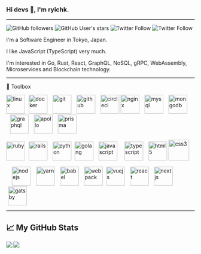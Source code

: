 ### Hi devs 👋, I'm ryichk.

--------

![GitHub followers](https://img.shields.io/github/followers/ryichk?style=social)
![GitHub User's stars](https://img.shields.io/github/stars/ryichk?style=social)
![Twitter Follow](https://img.shields.io/twitter/follow/ryichk?style=social)
![Twitter Follow](https://img.shields.io/twitter/follow/ryichk_dev?style=social)

I'm a Software Engineer in Tokyo, Japan.

I like JavaScript (TypeScript) very much.

I'm interested in Go, Rust, React, GraphQL, NoSQL, gRPC, WebAssembly, Microservices and Blockchain technology.

--------

🧰 Toolbox

<img src='https://cdn.worldvectorlogo.com/logos/linux-tux.svg' alt='linux' width='50' height='50' /><img src='https://cdn.worldvectorlogo.com/logos/docker.svg' alt='docker' width='50' height='50' hspace='10' />
<img src='https://cdn.worldvectorlogo.com/logos/git-icon.svg' alt='git' width='50' height='50' />
<img src='https://cdn.worldvectorlogo.com/logos/github-icon-1.svg' alt='github' width='50' height='50' hspace='10' />
<img src='https://cdn.worldvectorlogo.com/logos/circleci.svg' alt='circleci' width='50' height='50' />
<img src='https://cdn.worldvectorlogo.com/logos/nginx-1.svg' alt='nginx' width='50' height='50' />
<img src='https://cdn.worldvectorlogo.com/logos/mysql-5.svg' alt='mysql' width='50' height='50' hspace='10' />
<img src='https://cdn.worldvectorlogo.com/logos/mongodb.svg' alt='mongodb' width='50' height='50' />
<img src='https://cdn.worldvectorlogo.com/logos/graphql.svg' alt='graphql' width='50' height='50' hspace='10' />
<img src='https://cdn.worldvectorlogo.com/logos/apollo-graphql-1.svg' alt='apollo' width='50' height='50' />
<img src='https://cdn.worldvectorlogo.com/logos/prisma-2.svg' alt='prisma' width='50' height='50' hspace='10' />

<img src='https://cdn.worldvectorlogo.com/logos/ruby.svg' alt='ruby' width='50' height='50' /><img src='https://cdn.worldvectorlogo.com/logos/rails-1.svg' alt='rails' width='50' height='50' hspace='10' />
<img src='https://cdn.worldvectorlogo.com/logos/python-5.svg' alt='python' width='50' height='50' />
<img src='https://cdn.worldvectorlogo.com/logos/golang-gopher.svg' alt='golang' width='50' height='50' hspace='5' />
<img src='https://cdn.worldvectorlogo.com/logos/logo-javascript.svg' alt='javascript' width='50' height='50' hspace='5' />
<img src='https://cdn.worldvectorlogo.com/logos/typescript.svg' alt='typescript' width='50' height='50' hspace='10' />
<img src='https://cdn.worldvectorlogo.com/logos/html5.svg' alt='html5' width='50' height='50' />
<img src='https://cdn.worldvectorlogo.com/logos/css3.svg' alt='css3' width='55' height='55' />

<img src='https://cdn.worldvectorlogo.com/logos/nodejs-1.svg' alt='nodejs' width='50' height='50' hspace='15' /><img src='https://cdn.worldvectorlogo.com/logos/yarn.svg' alt='yarn' width='50' height='50' />
<img src='https://cdn.worldvectorlogo.com/logos/babel-10.svg' alt='babel' width='50' height='50' hspace='10' />
<img src='https://cdn.worldvectorlogo.com/logos/webpack.svg' alt='webpack' width='50' height='50' />
<img src='https://cdn.worldvectorlogo.com/logos/vue-js-1.svg' alt='vuejs' width='50' height='50' hspace='5' />
<img src='https://cdn.worldvectorlogo.com/logos/react-2.svg' alt='react' width='50' height='50' hspace='5' />
<img src='https://cdn.worldvectorlogo.com/logos/next-js.svg' alt='nextjs' width='50' height='50' hspace='5' />
<img src='https://cdn.worldvectorlogo.com/logos/gatsby.svg' alt='gatsby' width='50' height='50' hspace='5' />

--------

## &#x1f4c8; My GitHub Stats

<a href='https://github.com/anuraghazra/github-readme-stats'>
  <img align='left' src='https://github-readme-stats.vercel.app/api?username=ryichk&theme=tokyonight' />
</a>

<a href='https://github.com/anuraghazra/github-readme-stats'>
  <img align='left' src='https://github-readme-stats.vercel.app/api/top-langs/?username=ryichk&hide=powershell,vue,roff,html,css,scss&theme=cobalt' />
</a>

<!--
**ryichk/ryichk** is a ✨ _special_ ✨ repository because its `README.md` (this file) appears on your GitHub profile.

Here are some ideas to get you started:

- 🔭 I’m currently working on ...
- 🌱 I’m currently learning ...
- 👯 I’m looking to collaborate on ...
- 🤔 I’m looking for help with ...
- 💬 Ask me about ...
- 📫 How to reach me: ...
- 😄 Pronouns: ...
- ⚡ Fun fact: ...
-->
